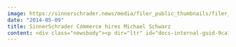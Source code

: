 ```yaml
---
image: https://sinnerschrader.news/media/filer_public_thumbnails/filer_public/6a/00/6a004031-3e86-4083-8f0e-299af5898f5e/varfoldersdjk8pxf42x64d8fxslz8jcc8fc0000gnttmp7ldmja__480x288_q85_crop_subsampling-2_upscale.jpg
date: "2014-05-09"
title: SinnerSchrader Commerce hires Michael Schwarz
content: <div class="newsbody"><p dir="ltr" id="docs-internal-guid-9ca14d7f-e044-fc85-82cb-7aeda8876ee8">Michael Schwarz has been appointed Director of Store Management at Commerce Plus. The 50-year-old hold a Masters of Engineering and has been serving as interim Shop Management Director at Commerce Plus since November 2013. Prior to this position, Schwarz, who has one daughter, was self-employed as a consultant for Fulfilment. Additionally, Michael Schwarz was employed for twelve years at OTTO and four years at DHL, where he worked in logistics and e-commerce. Among his duties as Director of Store Management, Schwarz is responsible for the telecommunications provider simyo. Commerce Plus operates simyo’s mobile shop at<a href="http&#58;//handyshop.simyo.de"> http&#58;//handyshop.simyo.de</a> and is a sales partner in a performance-based remuneration model. Michael Schwarz plans to continue to grow this type of business model for Commerce Plus in the future.</p><p dir="ltr"><a href="http&#58;//www.commerce-plus.com/files/2014/05/CommercePlus_MSchwarz_sw.jpg" target="_blank">Download photo Michael Schwarz.</a></p><h3>About Commerce Plus</h3><p>Commerce Plus is an e-commerce specialist agency as a part of SinnerSchrader-Group. 100+ employees in Hamburg and Hanover, we serve customers including Tchibo, Drogerie Müller, Ernsting’s family, expert and Jack Wolfskin. Commerce Plus implements digital sales concepts for manufacturers and retailers. As a leading e-commerce agency, we develop innovative online shopping experiences which attract consumers and promote long-term customer loyalty. Together with our clients and partners, we provide innovative solutions with proven technological standards and reliable service day after day. Our range of services spans consulting and concept development, the development of online shops and e-commerce platforms, as well as e-commerce management and operation.</p><p><a class="news-backlink" href="/en/"><svg class="svg-ico svg-ico--arrow-left"><use xlink&#58;href="#arrow-down"></use></svg>Back to the overview</a></p></div>
---
```

